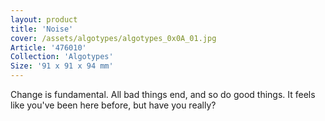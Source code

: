 ```yaml
---
layout: product
title: 'Noise'
cover: /assets/algotypes/algotypes_0x0A_01.jpg
Article: '476010'
Collection: 'Algotypes'
Size: '91 x 91 x 94 mm'
---
```

Change is fundamental. All bad things end, and so do good things. It feels like you've been here before, but have you really?
